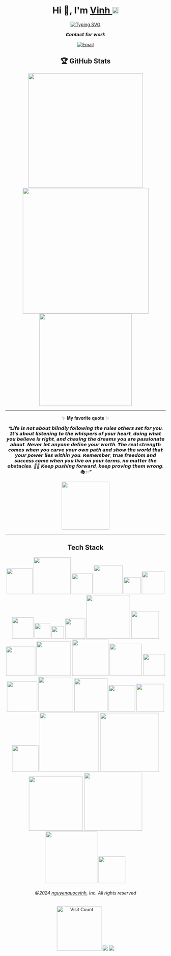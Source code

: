 <div align="center">
   <h1>Hi 👋, I'm <a href="https://nguyenquocvinh.glitch.me">Vinh </a><img src="https://github.com/vinkay215/vinkay215/blob/main/img/verified.gif?raw=true" width="20" /></h1>
</div>  

<p align="center"><a href="https://git.io/typing-svg"><img src="https://readme-typing-svg.demolab.com?font=Fira+Code&weight=450&size=24&duration=600&pause=3000&color=378CF7&center=true&vCenter=true&width=800&lines=Welcome+to+my+GitHub.;My+commonly+used+nickname+is+Vinkay;I+am+a+developer;I+am+a+designer;Youtuber;Thanks+for+visiting+my+profile;see+you+next+time!" alt="Typing SVG" /></a></p>

  
<p align="center">
  𝘾𝒐𝙣𝒕𝙖𝒄𝙩 𝙛𝒐𝙧 𝙬𝒐𝙧𝒌
</p>
<p align="center">
<a href="https://facebook.com/vinkay" target="_blank"><img alt="" src="https://img.shields.io/badge/facebook-000?style=for-the-badge&logo=facebook&logoColor=3b5998" style="vertical-align:center" /></a><a href="https://instagram.com/_vinkay_" target="_blank"><img alt="" src="https://img.shields.io/badge/Instagram-000?style=for-the-badge&logo=Instagram&logoColor=E4405F" style="vertical-align:center" /></a><a href="https://linkedin.com/in/vinkay" target="_blank"><img alt="" src="https://img.shields.io/badge/LinkedIn-000?logo=linkedin&logoColor=0A66C2&style=for-the-badge" style="vertical-align:center" /></a><a href="https://www.youtube.com/c/VinhNguyenOfficial512" target="_blank"><img alt="" src="https://img.shields.io/badge/YouTube%20-000?style=for-the-badge&logo=youtube&logoColor=red" style="vertical-align:center" /></a><a href="https://replit.com/@vinkay" target="_blank"><img alt="" src="https://img.shields.io/badge/replit-000?style=for-the-badge&logo=replit&logoColor=FFA500" style="vertical-align:center" /></a><a href="mailto:nguyenquocvinh.bocking@gmail.com" target="_blank"><img alt="Email" src="https://img.shields.io/badge/gmail%20-000?style=for-the-badge&logo=gmail&logoColor=BB001B" style="vertical-align:center" /></a>
</p>  

  
<p align="center">
    <h2 align="center">🏆 GitHub Stats</h2>
</p>

<p align="center"><a href="https://github.com/vinkay215" target="_blank"><img src="https://nguyenquocvinh.vercel.app/api?username=vinkay215&theme=transparent&hide_border=true&include_all_commits=true&count_private=true&show_icons=true" width="360"/></a><a href="https://github.com/vinkay215" target="_blank"><img src="https://github-readme-streak-stats.herokuapp.com?user=vinkay215&theme=transparent&hide_border=true&fire=EB0000&currStreakNum=EB0000&currStreakLabel=116EEBEF&ring=EB545497" width="395" /></a><a href="https://github.com/vinkay215" target="_blank"><img src="https://nguyenquocvinh.vercel.app/api/top-langs?username=vinkay215&theme=transparent&hide_border=true&include_all_commits=true&count_private=true&layout=donut" width="290" /></a></p>


  

---
<div align="center">
<p>✨ 𝐌𝐲 𝐟𝐚𝐯𝐨𝐫𝐢𝐭𝐞 𝐪𝐮𝐨𝐭𝐞 ✨</p>
</div>

<div align="center">
  <i>❝𝙇𝙞𝙛𝙚 𝙞𝙨 𝙣𝙤𝙩 𝙖𝙗𝙤𝙪𝙩 𝙗𝙡𝙞𝙣𝙙𝙡𝙮 𝙛𝙤𝙡𝙡𝙤𝙬𝙞𝙣𝙜 𝙩𝙝𝙚 𝙧𝙪𝙡𝙚𝙨 𝙤𝙩𝙝𝙚𝙧𝙨 𝙨𝙚𝙩 𝙛𝙤𝙧 𝙮𝙤𝙪. 𝙄𝙩'𝙨 𝙖𝙗𝙤𝙪𝙩 𝙡𝙞𝙨𝙩𝙚𝙣𝙞𝙣𝙜 𝙩𝙤 𝙩𝙝𝙚 𝙬𝙝𝙞𝙨𝙥𝙚𝙧𝙨 𝙤𝙛 𝙮𝙤𝙪𝙧 𝙝𝙚𝙖𝙧𝙩, 𝙙𝙤𝙞𝙣𝙜 𝙬𝙝𝙖𝙩 𝙮𝙤𝙪 𝙗𝙚𝙡𝙞𝙚𝙫𝙚 𝙞𝙨 𝙧𝙞𝙜𝙝𝙩, 𝙖𝙣𝙙 𝙘𝙝𝙖𝙨𝙞𝙣𝙜 𝙩𝙝𝙚 𝙙𝙧𝙚𝙖𝙢𝙨 𝙮𝙤𝙪 𝙖𝙧𝙚 𝙥𝙖𝙨𝙨𝙞𝙤𝙣𝙖𝙩𝙚 𝙖𝙗𝙤𝙪𝙩. 𝙉𝙚𝙫𝙚𝙧 𝙡𝙚𝙩 𝙖𝙣𝙮𝙤𝙣𝙚 𝙙𝙚𝙛𝙞𝙣𝙚 𝙮𝙤𝙪𝙧 𝙬𝙤𝙧𝙩𝙝. 𝙏𝙝𝙚 𝙧𝙚𝙖𝙡 𝙨𝙩𝙧𝙚𝙣𝙜𝙩𝙝 𝙘𝙤𝙢𝙚𝙨 𝙬𝙝𝙚𝙣 𝙮𝙤𝙪 𝙘𝙖𝙧𝙫𝙚 𝙮𝙤𝙪𝙧 𝙤𝙬𝙣 𝙥𝙖𝙩𝙝 𝙖𝙣𝙙 𝙨𝙝𝙤𝙬 𝙩𝙝𝙚 𝙬𝙤𝙧𝙡𝙙 𝙩𝙝𝙖𝙩 𝙮𝙤𝙪𝙧 𝙥𝙤𝙬𝙚𝙧 𝙡𝙞𝙚𝙨 𝙬𝙞𝙩𝙝𝙞𝙣 𝙮𝙤𝙪. 𝙍𝙚𝙢𝙚𝙢𝙗𝙚𝙧, 𝙩𝙧𝙪𝙚 𝙛𝙧𝙚𝙚𝙙𝙤𝙢 𝙖𝙣𝙙 𝙨𝙪𝙘𝙘𝙚𝙨𝙨 𝙘𝙤𝙢𝙚 𝙬𝙝𝙚𝙣 𝙮𝙤𝙪 𝙡𝙞𝙫𝙚 𝙤𝙣 𝙮𝙤𝙪𝙧 𝙩𝙚𝙧𝙢𝙨, 𝙣𝙤 𝙢𝙖𝙩𝙩𝙚𝙧 𝙩𝙝𝙚 𝙤𝙗𝙨𝙩𝙖𝙘𝙡𝙚𝙨. 🥷✨ 𝙆𝙚𝙚𝙥 𝙥𝙪𝙨𝙝𝙞𝙣𝙜 𝙛𝙤𝙧𝙬𝙖𝙧𝙙, 𝙠𝙚𝙚𝙥 𝙥𝙧𝙤𝙫𝙞𝙣𝙜 𝙩𝙝𝙚𝙢 𝙬𝙧𝙤𝙣𝙜. 🎭✨❞</i>
</div>  <br>  
<div align="center"><a href="https://nguyenquocvinh.glitch.me/Donate"><img src="https://github.com/vinkay215/vinkay215/blob/main/img/Donate.png" width="150" /></a></div>

---
<p align="center">
    <h2 align="center">Tech Stack </h2>

<p align="center">
<a href="https://nguyenquocvinh.glitch.me/Hi" target="_blank"><img src="https://img.shields.io/badge/html5-%23E34F26.svg?style=for-the-badge&amp;logo=html5&amp;logoColor=e34f26&color=black" width="81"></a>
<a href="https://nguyenquocvinh.glitch.me/Hi" target="_blank"><img src="https://img.shields.io/badge/javascript-%23323330.svg?style=for-the-badge&amp;logo=javascript&amp;logoColor=%23F7DF1E&color=black" width="116"></a>
<a href="https://nguyenquocvinh.glitch.me/Hi" target="_blank"><img src="https://img.shields.io/badge/php-%23777BB4.svg?style=for-the-badge&amp;logo=php&amp;logoColor=777bb4&color=black" width="65"></a>
<a href="https://nguyenquocvinh.glitch.me/Hi" target="_blank"><img src="https://img.shields.io/badge/python-3670A0?style=for-the-badge&amp;logo=python&amp;logoColor=ffdd54&color=black" width="90.5"></a>
<a href="https://nguyenquocvinh.glitch.me/Hi" target="_blank"><img src="https://img.shields.io/badge/java-%23ED8B00.svg?style=for-the-badge&amp;logo=java&amp;logoColor=ed8b00&color=black" width="53"></a>
<a href="https://nguyenquocvinh.glitch.me/Hi" target="_blank"><img src="https://img.shields.io/badge/css3-%231572B6.svg?style=for-the-badge&amp;logo=css3&amp;logoColor=e34f26&color=black" width="71"></a>
<a href="https://nguyenquocvinh.glitch.me/Hi" target="_blank"><img src="https://img.shields.io/badge/c++-%2300599C.svg?style=for-the-badge&amp;logo=c%2B%2B&amp;logoColor=00DD00&color=black" width="67"></a>
<a href="https://nguyenquocvinh.glitch.me/Hi" target="_blank"><img src="https://img.shields.io/badge/c-%2300599C.svg?style=for-the-badge&amp;logo=c&amp;logoColor=00599c&color=black" width="49"></a>
<a href="https://nguyenquocvinh.glitch.me/Hi" target="_blank"><img src="https://img.shields.io/badge/c%23-%23239120.svg?style=for-the-badge&amp;logo=c-sharp&amp;logoColor=00599c&color=black" width="38.5"></a>
<a href="https://nguyenquocvinh.glitch.me/Hi" target="_blank"><img src="https://img.shields.io/badge/azure-%230072C6.svg?style=for-the-badge&amp;logo=azure-devops&amp;logoColor=white&color=black" width="63"></a>
<a href="https://nguyenquocvinh.glitch.me/Hi" target="_blank"><img src="https://img.shields.io/badge/Google%20Cloud-%234285F4.svg?style=for-the-badge&amp;logo=google-cloud&amp;logoColor=4285f4&color=black" width="137"></a>
<a href="https://nguyenquocvinh.glitch.me/Hi" target="_blank"><img src="https://img.shields.io/badge/glitch-%233333FF.svg?style=for-the-badge&amp;logo=glitch&amp;logoColor=ff61f6&color=black" width="87"></a>
<a href="https://nguyenquocvinh.glitch.me/Hi" target="_blank"><img src="https://img.shields.io/badge/heroku-%23430098.svg?style=for-the-badge&amp;logo=heroku&amp;logoColor=6600CC&color=black" width="92"></a>
<a href="https://nguyenquocvinh.glitch.me/Hi" target="_blank"><img src="https://img.shields.io/badge/SCALEWAY-%234f0599.svg?style=for-the-badge&amp;logo=scaleway&amp;logoColor=4f0599&color=black" width="108"></a>
<a href="https://nguyenquocvinh.glitch.me/Hi" target="_blank"><img src="https://img.shields.io/badge/Openstack-%23f01742.svg?style=for-the-badge&amp;logo=openstack&amp;logoColor=FF0033&color=black" width="114"></a>
<a href="https://nguyenquocvinh.glitch.me/Hi" target="_blank"><img src="https://img.shields.io/badge/datadog-%23632CA6.svg?style=for-the-badge&amp;logo=datadog&amp;logoColor=632ca6&color=black" width="101"></a>
<a href="https://nguyenquocvinh.glitch.me/Hi" target="_blank"><img src="https://img.shields.io/badge/.NET-5C2D91?style=for-the-badge&amp;logo=.net&amp;logoColor=5c2d91&color=black" width="69"></a>
<a href="https://nguyenquocvinh.glitch.me/Hi" target="_blank"><img src="https://img.shields.io/badge/threejs-black?style=for-the-badge&amp;logo=three.js&amp;logoColor=white&color=black" width="95"></a>
<a href="https://nguyenquocvinh.glitch.me/Hi" target="_blank"><img src="https://img.shields.io/badge/Socket.io-black?style=for-the-badge&amp;logo=socket.io&amp;badgeColor=010101&color=black" width="109"></a>
<a href="https://nguyenquocvinh.glitch.me/Hi" target="_blank"><img src="https://img.shields.io/badge/MongoDB-%234ea94b.svg?style=for-the-badge&amp;logo=mongodb&amp;logoColor=4ea94b&color=black" width="104"></a>
<a href="https://nguyenquocvinh.glitch.me/Hi" target="_blank"><img src="https://img.shields.io/badge/mysql-%2300f.svg?style=for-the-badge&amp;logo=mysql&amp;logoColor=white&color=black" width="83"></a>
<a href="https://nguyenquocvinh.glitch.me/Hi" target="_blank"><img src="https://img.shields.io/badge/sqlite-%2307405e.svg?style=for-the-badge&amp;logo=sqlite&amp;logoColor=07405e&color=black" width="87"></a>
<a href="https://nguyenquocvinh.glitch.me/Hi" target="_blank"><img src="https://img.shields.io/badge/Realm-39477F?style=for-the-badge&amp;logo=realm&amp;logoColor=39477f&color=black" width="83"></a>
<a href="https://nguyenquocvinh.glitch.me/Hi" target="_blank"><img src="https://img.shields.io/badge/Adobe%20After%20Effects-9999FF.svg?style=for-the-badge&amp;logo=Adobe%20After%20Effects&amp;logoColor=9999ff&color=black" width="186"></a>
<a href="https://nguyenquocvinh.glitch.me/Hi" target="_blank"><img src="https://img.shields.io/badge/Adobe%20Dreamweaver-FF61F6.svg?style=for-the-badge&amp;logo=Adobe%20Dreamweaver&amp;logoColor=ff61f6&color=black" width="185"></a>
<a href="https://nguyenquocvinh.glitch.me/Hi" target="_blank"><img src="https://img.shields.io/badge/adobeillustrator-%23FF9A00.svg?style=for-the-badge&amp;logo=adobeillustrator&amp;logoColor=FFCC00&color=black" width="170"></a>
<a href="https://nguyenquocvinh.glitch.me/Hi" target="_blank"><img src="https://img.shields.io/badge/Adobe%20Premiere%20Pro-9999FF.svg?style=for-the-badge&amp;logo=Adobe%20Premiere%20Pro&amp;logoColor=9900CC&color=black" width="182"></a>
<a href="https://nguyenquocvinh.glitch.me/Hi" target="_blank"><img src="https://img.shields.io/badge/adobephotoshop-%2331A8FF.svg?style=for-the-badge&amp;logo=adobephotoshop&amp;logoColor=0033FF&color=black" width="162"></a>
<a href="https://nguyenquocvinh.glitch.me/Hi" target="_blank"><img src="https://img.shields.io/badge/figma-%23F24E1E.svg?style=for-the-badge&amp;logo=figma&amp;logoColor=white&color=black" width="84"></a>
</p>




<div align="center">
    
###### @2024 [nguyenquocvinh](http://nguyenquocvinh.glitch.me), Inc. All rights reserved
<a href="https://nguyenquocvinh.glitch.me"><img src="https://visitcountpro.netlify.app/api?id=vinkay215&pretty=true&icon=2&color=1&bg=0" alt="Visit Count" width="140"></a>
<a href=""><img src="https://img.shields.io/github/stars/vinkay215?label=Star%20Gazers&style=social"></a>
<a href="https://www.youtube.com/c/VinhNguy%E1%BB%85nOfficial512"><img src="https://img.shields.io/youtube/channel/views/UCpi52nMV0drR-hFNvxegPmQ?style=social"></a>
<br>
</div>


